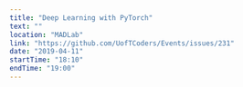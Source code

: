 ```yaml
---
title: "Deep Learning with PyTorch"
text: ""
location: "MADLab"
link: "https://github.com/UofTCoders/Events/issues/231"
date: "2019-04-11"
startTime: "18:10"
endTime: "19:00"
---
```

